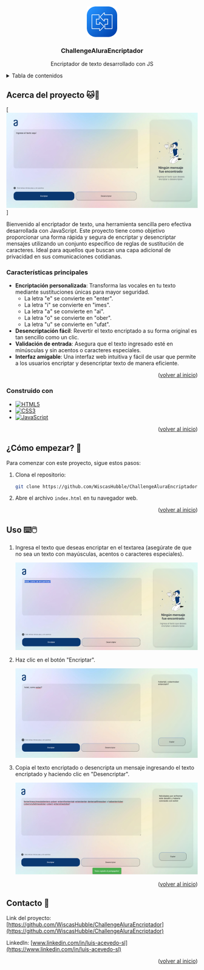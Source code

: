 <!-- Improved compatibility of volver al inicio link: See: https://github.com/othneildrew/Best-README-Template/pull/73 -->
<a id="readme-top"></a>
<!--
*** Thanks for checking out the Best-README-Template. If you have a suggestion
*** that would make this better, please fork the repo and create a pull request
*** or simply open an issue with the tag "enhancement".
*** Don't forget to give the project a star!
*** Thanks again! Now go create something AMAZING! :D
-->

<!-- PROJECT SHIELDS -->
<!--
*** I'm using markdown "reference style" links for readability.
*** Reference links are enclosed in brackets [ ] instead of parentheses ( ).
*** See the bottom of this document for the declaration of the reference variables
*** for contributors-url, forks-url, etc. This is an optional, concise syntax you may use.
*** https://www.markdownguide.org/basic-syntax/#reference-style-links
-->

<!-- PROJECT LOGO -->
<br />
<div align="center">
  <a href="https://github.com/WiscasHubble/ChallengeAluraEncriptador">
    <img src="Assets/Img/conversor.png" alt="Logo" width="80" height="80">
  </a>

<h3 align="center">ChallengeAluraEncriptador</h3>

  <p align="center">
    Encriptador de texto desarrollado con JS
  </p>
</div>

<!-- TABLE OF CONTENTS -->
<details>
  <summary>Tabla de contenidos</summary>
  <ol>
    <li>
      <a href="#acerca-del-proyecto-">Acerca del proyecto 🐱📢</a>
      <ul>
        <li><a href="#características-principales">Características principales</a></li>
        <li><a href="#construido-con">Construido con 🛠️</a></li>
      </ul>
    </li>
    <li>
      <a href="#cómo-empezar-">¿Cómo empezar? 🐣</a>
      <ul>
        <li><a href="#prerequisitos">Prerequisitos</a></li>
        <li><a href="#instalación">Instalación</a></li>
      </ul>
    </li>
    <li><a href="#uso-">Uso ⌨️🖱️</a></li>
    <li><a href="#contacto-">Contacto 👤</a></li>
  </ol>
</details>

<!-- ABOUT THE PROJECT -->
## Acerca del proyecto 🐱📢

[![Product Name Screen Shot][product-screenshot]]

Bienvenido al encriptador de texto, una herramienta sencilla pero efectiva desarrollada con JavaScript. Este proyecto tiene como objetivo proporcionar una forma rápida y segura de encriptar y desencriptar mensajes utilizando un conjunto específico de reglas de sustitución de caracteres. Ideal para aquellos que buscan una capa adicional de privacidad en sus comunicaciones cotidianas.

### Características principales

- **Encriptación personalizada**: Transforma las vocales en tu texto mediante sustituciones únicas para mayor seguridad.
  - La letra "e" se convierte en "enter".
  - La letra "i" se convierte en "imes".
  - La letra "a" se convierte en "ai".
  - La letra "o" se convierte en "ober".
  - La letra "u" se convierte en "ufat".
- **Desencriptación fácil**: Revertir el texto encriptado a su forma original es tan sencillo como un clic.
- **Validación de entrada**: Asegura que el texto ingresado esté en minúsculas y sin acentos o caracteres especiales.
- **Interfaz amigable**: Una interfaz web intuitiva y fácil de usar que permite a los usuarios encriptar y desencriptar texto de manera eficiente.

<p align="right">(<a href="#readme-top">volver al inicio</a>)</p>

### Construido con

* [![HTML5][HTML5]][HTML5-url]
* [![CSS3][CSS3]][CSS3-url]
* [![JavaScript][JavaScript]][JavaScript-url]

<p align="right">(<a href="#readme-top">volver al inicio</a>)</p>

<!-- GETTING STARTED -->
## ¿Cómo empezar? 🐣

Para comenzar con este proyecto, sigue estos pasos:

1. Clona el repositorio: 
    ```sh
    git clone https://github.com/WiscasHubble/ChallengeAluraEncriptador.git
    ```
2. Abre el archivo `index.html` en tu navegador web.

<p align="right">(<a href="#readme-top">volver al inicio</a>)</p>

<!-- USAGE EXAMPLES -->
## Uso ⌨️🖱️

1. Ingresa el texto que deseas encriptar en el textarea (asegúrate de que no sea un texto con mayúsculas, acentos o caracteres especiales).
   
   ![Captura del textarea](Assets/Img/Paso1.png)

2. Haz clic en el botón "Encriptar".
   
   ![Captura del botón encriptar](Assets/Img/Paso2.png)

3. Copia el texto encriptado o desencripta un mensaje ingresando el texto encriptado y haciendo clic en "Desencriptar".
   
   ![Captura del botón desencriptar](Assets/Img/Paso3.png)

<p align="right">(<a href="#readme-top">volver al inicio</a>)</p>

<!-- CONTACT -->
## Contacto 👤

Link del proyecto: [https://github.com/WiscasHubble/ChallengeAluraEncriptador](https://github.com/WiscasHubble/ChallengeAluraEncriptador)

LinkedIn: [www.linkedin.com/in/luis-acevedo-sl](https://www.linkedin.com/in/luis-acevedo-sl)

<p align="right">(<a href="#readme-top">volver al inicio</a>)</p>

<!-- MARKDOWN LINKS & IMAGES -->
<!-- https://www.markdownguide.org/basic-syntax/#reference-style-links -->
[product-screenshot]: Assets/Img/Screenshot.png
[HTML5]: https://img.shields.io/badge/HTML5-E34F26?style=for-the-badge&logo=html5&logoColor=white
[HTML5-url]: https://developer.mozilla.org/en-US/docs/Web/HTML
[CSS3]: https://img.shields.io/badge/CSS3-1572B6?style=for-the-badge&logo=css3&logoColor=white
[CSS3-url]: https://developer.mozilla.org/en-US/docs/Web/CSS
[JavaScript]: https://img.shields.io/badge/JavaScript-F7DF1E?style=for-the-badge&logo=javascript&logoColor=black
[JavaScript-url]: https://developer.mozilla.org/en-US/docs/Web/JavaScript

